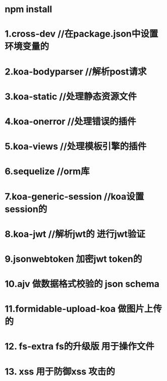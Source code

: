 # npm install 
# 1.cross-dev  //在package.json中设置环境变量的
# 2.koa-bodyparser //解析post请求
# 3.koa-static //处理静态资源文件
# 4.koa-onerror //处理错误的插件
# 5.koa-views  //处理模板引擎的插件
# 6.sequelize //orm库
# 7.koa-generic-session //koa设置session的
# 8.koa-jwt  //解析jwt的 进行jwt验证
# 9.jsonwebtoken 加密jwt token的
# 10.ajv 做数据格式校验的 json schema
# 11.formidable-upload-koa  做图片上传的
# 12. fs-extra fs的升级版 用于操作文件
# 13. xss 用于防御xss 攻击的